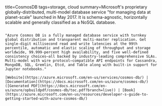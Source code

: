 title=CosmosDB
tags=storage, cloud
summary=Microsoft's proprietary globally-distributed, multi-model database service "for managing data at planet-scale" launched in May 2017. It is schema-agnostic, horizontally scalable and generally classified as a NoSQL database.
~~~~~~

"Azure Cosmos DB is a fully managed database service with turnkey global distribution and transparent multi-master replication. Get single-digit millisecond read and write latencies at the 99th percentile, automatic and elastic scaling of throughput and storage worldwide, 99.999-percent high availability, and five well-defined consistency choices—all backed by industry-leading comprehensive SLAs. Multi-model with wire protocol–compatible API endpoints for Cassandra, MongoDB, SQL, Gremlin, Etcd, and Table along with built-in support for Jupyter notebooks."

[Website](https://azure.microsoft.com/en-us/services/cosmos-db/) | [Documentation](https://docs.microsoft.com/en-us/azure/cosmos-db/)([Generated PDF](https://docs.microsoft.com/en-us/azure/opbuildpdf/cosmos-db/toc.pdf?branch=live)) | [Book](https://azure.microsoft.com/en-us/resources/developer-s-guide-to-getting-started-with-azure-cosmos-db/)
